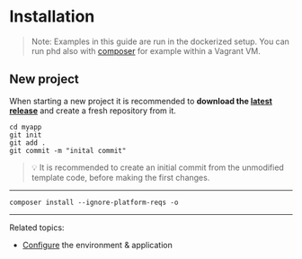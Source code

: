 Installation
============

> Note: Examples in this guide are run in the dockerized setup. 
> You can run phd also  with [composer](../6-tutorials/installation-composer.md) 
> for example within a Vagrant VM. 

## New project

When starting a new project it is recommended to **download the [latest release](https://github.com/dmstr/phd5-app/releases)**
and create a fresh repository from it.

    cd myapp
    git init    
    git add .
    git commit -m "inital commit"
  
> :bulb: It is recommended to create an initial commit from the unmodified template code, before making the first changes.

---
    
    composer install --ignore-platform-reqs -o


---

Related topics:

- [Configure](configuration.md) the environment & application
